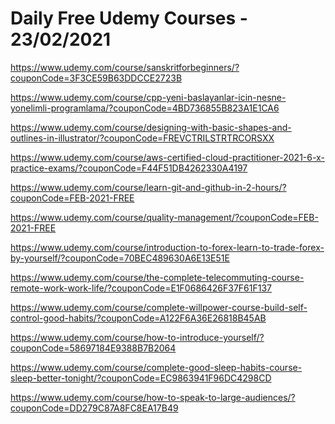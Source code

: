 # Daily Free Udemy Courses - 23/02/2021

https://www.udemy.com/course/sanskritforbeginners/?couponCode=3F3CE59B63DDCCE2723B
https://www.udemy.com/course/cpp-yeni-baslayanlar-icin-nesne-yonelimli-programlama/?couponCode=4BD736855B823A1E1CA6
https://www.udemy.com/course/designing-with-basic-shapes-and-outlines-in-illustrator/?couponCode=FREVCTRILSTRTRCORSXX
https://www.udemy.com/course/aws-certified-cloud-practitioner-2021-6-x-practice-exams/?couponCode=F44F51DB4262330A4197
https://www.udemy.com/course/learn-git-and-github-in-2-hours/?couponCode=FEB-2021-FREE
https://www.udemy.com/course/quality-management/?couponCode=FEB-2021-FREE
https://www.udemy.com/course/introduction-to-forex-learn-to-trade-forex-by-yourself/?couponCode=70BEC489630A6E13E51E
https://www.udemy.com/course/the-complete-telecommuting-course-remote-work-work-life/?couponCode=E1F0686426F37F61F137
https://www.udemy.com/course/complete-willpower-course-build-self-control-good-habits/?couponCode=A122F6A36E26818B45AB
https://www.udemy.com/course/how-to-introduce-yourself/?couponCode=58697184E9388B7B2064
https://www.udemy.com/course/complete-good-sleep-habits-course-sleep-better-tonight/?couponCode=EC9863941F96DC4298CD
https://www.udemy.com/course/how-to-speak-to-large-audiences/?couponCode=DD279C87A8FC8EA17B49
